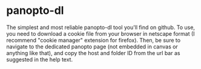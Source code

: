 # panopto-dl

The simplest and most reliable panopto-dl tool you'll find on github. To use, you need to download a cookie file from your browser in netscape format (I recommend "cookie manager" extension for firefox). Then, be sure to navigate to the dedicated panopto page (not embedded in canvas or anything like that), and copy the host and folder ID from the url bar as suggested in the help text.
